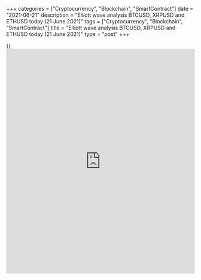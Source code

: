 +++
categories = ["Cryptocurrency", "Blockchain", "SmartContract"]
date = "2021-06-21"
description = "Elliott wave analysis BTCUSD, XRPUSD and ETHUSD today (21 June 2021)"
tags = ["Cryptocurrency", "Blockchain", "SmartContract"]
title = "Elliott wave analysis BTCUSD, XRPUSD and ETHUSD today (21 June 2021)"
type = "post"
+++

{{<iframe id="large-banner" src="https://www.bounty.group/#slide=16.0" width="100%" height="600" scrolling="no" style="border: 0px solid rgb(216, 221, 230); border-radius: 3px;">}}

2021-06-21

2021-06-21

Short-term forecast for BTCUSD, XRPUSD and ETHUSD 21.06.2021Roman Onegin

I welcome my readers!

I have prepared a short-term cryptocurrency forecast based on Elliott
wave analysis of Bitcoin, Ripple, and Ethereum. I offer entry signals to
trade each cryptocurrency.

All three cryptocurrency pairs covered in the article should be forming
final sections of large impulse sub-waves. Let us study each pair in
detail.

The article covers the following subjects:

##  **Elliott wave Bitcoin analysis**

The hourly timeframe of the BTCUSD price chart displays the descending
wave (A) unfolding as a five-wave impulse. Wave (A) is an element of the
zigzag of a larger degree. The corrective wave 4 must have completed
recently as a double zigzag composed of the sub-waves [W]-[X]-[Y]. The
market is going down in the final wave 5. There should be developing
sub-waves [3]-[4]-[5], driving the price to a level of 26060.00, as it
is outlined in the chart. At level 26060.00, wave 5 will be 50% of wave
3, which is not visible in the chart. One could enter sell trades in the
current situation.

### Trading plan for [BTCUSD][1] today:

Sell 34144.50, TP 26060.00

* * *

##  **Elliott wave Ripple analysis**

The XRPUSD market is moving down in the impulse wave C composed of five
sub-waves marked with green numbers [1]-[2]-[3]-[4]-[5]. Since early
June, the market has been developing the fifth sub-waves of this
pattern. So far, there have completed sub-waves (1)-(2)-(3)-(4), and the
final sub-wave (5) is still unfolding. The Ripple price should continue
falling to a level of 0.560, as it is outlined in the chart. Once wave
(5) completes, the market should start developing a new bullish trend.
One could enter sell trades in the current situation.

### Trading plan for [XRPUSD][2] today:

Sell 0.712, TP 0.560

* * *

##  **Elliott wave Ethereum analysis**

The ETHUSD market is forming the descending wave A as a five-wave
impulse. The chart displays the second half of this wave. The first four
sub-waves must have completed, and there is developing the descending
sub-wave [5], namely its third impulse wave (3). Next, there will start
the corrective wave (4). The entire impulse wave A should finish at
level 1700.00. It is the previous low made by wave [3]. One could enter
sell trades in the current situation.

### Trading plan for [ETHUSD][3] **** today:

Sell 2109.28, TP 1700.00

* * *

P.S. Did you like my article? Share it in social networks: it will be
the best “thank you" :)

Ask me questions and comment below. I’ll be glad to answer your
questions and give necessary explanations.

 **Useful links:**

  * I recommend trying to trade with a reliable broker [here][4]. The system allows you to trade by yourself or copy successful traders from all across the globe.
  * Use my promo-code BLOG for getting deposit bonus 50% on LiteForex platform. Just enter this code in the appropriate field while [depositing][5] your trading account.
  * Telegram chat for traders: <t.me/liteforexengchat>. We are sharing the signals and trading experience
  * Telegram channel with high-quality analytics, Forex reviews, training articles, and other useful things for traders <t.me/liteforex>



## Price chart of BTCUSD in real time mode

The content of this article reflects the author’s opinion and does not
necessarily reflect the official position of LiteForex. The material
published on this page is provided for informational purposes only and
should not be considered as the provision of investment advice for the
purposes of Directive 2004/39/EC.

Rate this article:

{{value}}

( {{count}} {{title}} )

   1. my.liteforex.com/trading/chart?symbol=BTCUSD
   2. my.liteforex.com/trading/chart?symbol=XRPUSD
   3. my.liteforex.com/trading/chart?symbol=ETHUSD
   4. my.liteforex.com/?category=analysts-opinions&slug=short-term-forecast-for-[BTC](https://www.playgroundfx.com/blog/who-is-the-creator-of-bitcoin/)usd-xrpusd-and-ethusd-21062021&openPopup=%2Fregistration%2Fpopup&utm_source=blog&utm_medium=article&utm_campaign=bonus
   5. my.liteforex.com/deposit/?category=analysts-opinions&slug=short-term-forecast-for-[BTC](https://www.playgroundfx.com/blog/who-is-the-creator-of-bitcoin/)usd-xrpusd-and-ethusd-21062021&promo_code=BLOG&utm_source=blog&utm_medium=article&utm_campaign=bonus